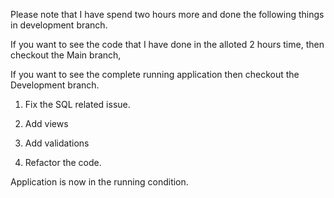 Please note that I have spend two hours more and done the following things in development branch. 

If you want to see the code that I have done in the alloted 2 hours time, then checkout the Main branch, 

If you want to see the complete running application then checkout the Development branch. 

1) Fix the SQL related issue.

2) Add views

3) Add validations

4) Refactor the code.


Application is now in the running condition. 
